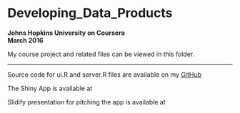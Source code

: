# Developing_Data_Products
**Johns Hopkins University on Coursera**  
**March 2016**

My course project and related files can be viewed in this folder.

---------------------------------------------------------------------------------------------------------------------------------------

Source code for ui.R and server.R files are available on my [GitHub](https://github.com/abeasock/Developing_Data_Products-Coursera)

The Shiny App is available at 

Slidify presentation for pitching the app is available at